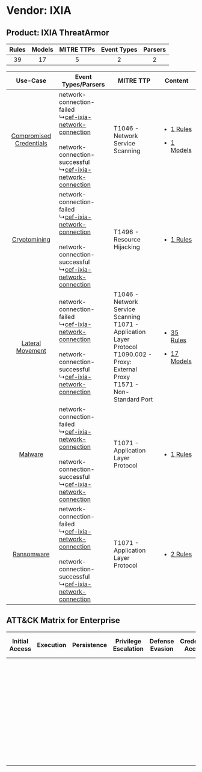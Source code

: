 Vendor: IXIA
============
Product: IXIA ThreatArmor
-------------------------
| Rules | Models | MITRE TTPs | Event Types | Parsers |
|:-----:|:------:|:----------:|:-----------:|:-------:|
|  39   |   17   |     5      |      2      |    2    |

|    Use-Case    | Event Types/Parsers    | MITRE TTP    | Content    |
|:----:| ---- | ---- | ---- |
| [Compromised Credentials](../../../UseCases/uc_compromised_credentials.md) |  network-connection-failed<br> ↳[cef-ixia-network-connection](Ps/pC_cefixianetworkconnection.md)<br><br> network-connection-successful<br> ↳[cef-ixia-network-connection](Ps/pC_cefixianetworkconnection.md)<br> | T1046 - Network Service Scanning<br>    | [<ul><li>1 Rules</li></ul><ul><li>1 Models</li></ul>](RM/r_m_ixia_ixia_threatarmor_Compromised_Credentials.md) |
|    [Cryptomining](../../../UseCases/uc_cryptomining.md)    |  network-connection-failed<br> ↳[cef-ixia-network-connection](Ps/pC_cefixianetworkconnection.md)<br><br> network-connection-successful<br> ↳[cef-ixia-network-connection](Ps/pC_cefixianetworkconnection.md)<br> | T1496 - Resource Hijacking<br>    | [<ul><li>1 Rules</li></ul>](RM/r_m_ixia_ixia_threatarmor_Cryptomining.md)    |
|        [Lateral Movement](../../../UseCases/uc_lateral_movement.md)        |  network-connection-failed<br> ↳[cef-ixia-network-connection](Ps/pC_cefixianetworkconnection.md)<br><br> network-connection-successful<br> ↳[cef-ixia-network-connection](Ps/pC_cefixianetworkconnection.md)<br> | T1046 - Network Service Scanning<br>T1071 - Application Layer Protocol<br>T1090.002 - Proxy: External Proxy<br>T1571 - Non-Standard Port<br> | [<ul><li>35 Rules</li></ul><ul><li>17 Models</li></ul>](RM/r_m_ixia_ixia_threatarmor_Lateral_Movement.md)      |
|    [Malware](../../../UseCases/uc_malware.md)    |  network-connection-failed<br> ↳[cef-ixia-network-connection](Ps/pC_cefixianetworkconnection.md)<br><br> network-connection-successful<br> ↳[cef-ixia-network-connection](Ps/pC_cefixianetworkconnection.md)<br> | T1071 - Application Layer Protocol<br>    | [<ul><li>1 Rules</li></ul>](RM/r_m_ixia_ixia_threatarmor_Malware.md)    |
|    [Ransomware](../../../UseCases/uc_ransomware.md)    |  network-connection-failed<br> ↳[cef-ixia-network-connection](Ps/pC_cefixianetworkconnection.md)<br><br> network-connection-successful<br> ↳[cef-ixia-network-connection](Ps/pC_cefixianetworkconnection.md)<br> | T1071 - Application Layer Protocol<br>    | [<ul><li>2 Rules</li></ul>](RM/r_m_ixia_ixia_threatarmor_Ransomware.md)    |

ATT&CK Matrix for Enterprise
----------------------------
| Initial Access | Execution | Persistence | Privilege Escalation | Defense Evasion | Credential Access | Discovery                                                                     | Lateral Movement | Collection | Command and Control                                                                                                                                                                                                                                                                           | Exfiltration | Impact                                                                  |
| -------------- | --------- | ----------- | -------------------- | --------------- | ----------------- | ----------------------------------------------------------------------------- | ---------------- | ---------- | --------------------------------------------------------------------------------------------------------------------------------------------------------------------------------------------------------------------------------------------------------------------------------------------- | ------------ | ----------------------------------------------------------------------- |
|                |           |             |                      |                 |                   | [Network Service Scanning](https://attack.mitre.org/techniques/T1046)<br><br> |                  |            | [Non-Standard Port](https://attack.mitre.org/techniques/T1571)<br><br>[Proxy: External Proxy](https://attack.mitre.org/techniques/T1090/002)<br><br>[Application Layer Protocol](https://attack.mitre.org/techniques/T1071)<br><br>[Proxy](https://attack.mitre.org/techniques/T1090)<br><br> |              | [Resource Hijacking](https://attack.mitre.org/techniques/T1496)<br><br> |
